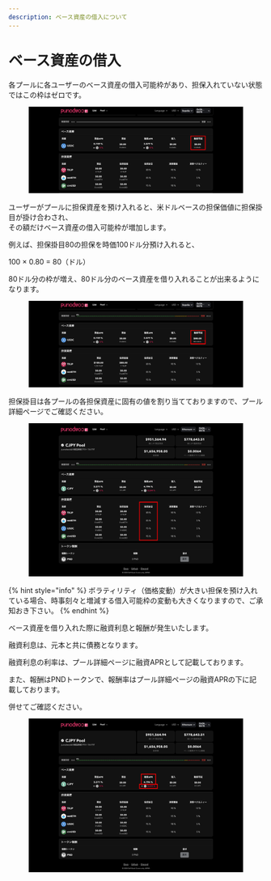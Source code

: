 ```yaml
---
description: ベース資産の借入について
---
```


# ベース資産の借入

各プールに各ユーザーのベース資産の借入可能枠があり、担保入れていない状態ではこの枠はゼロです。

<figure><img src="../.gitbook/assets/Group 20a.png" alt=""><figcaption></figcaption></figure>

ユーザーがプールに担保資産を預け入れると、米ドルベースの担保価値に担保掛目が掛け合わされ、\
その額だけベース資産の借入可能枠が増加します。

例えば、担保掛目80の担保を時価100ドル分預け入れると、

100 × 0.80 = 80（ドル）

80ドル分の枠が増え、80ドル分のベース資産を借り入れることが出来るようになります。

<figure><img src="../.gitbook/assets/Group 20.png" alt=""><figcaption></figcaption></figure>

担保掛目は各プールの各担保資産に固有の値を割り当てておりますので、プール詳細ページでご確認ください。

<figure><img src="../.gitbook/assets/Group 13_1.png" alt=""><figcaption></figcaption></figure>

{% hint style="info" %}
ボラティリティ（価格変動）が大きい担保を預け入れている場合、時事刻々と増減する借入可能枠の変動も大きくなりますので、ご承知おき下さい。
{% endhint %}

ベース資産を借り入れた際に融資利息と報酬が発生いたします。

融資利息は、元本と共に債務となります。

融資利息の利率は、プール詳細ページに融資APRとして記載しております。

また、報酬はPNDトークンで、報酬率はプール詳細ページの融資APRの下に記載しております。

併せてご確認ください。

<figure><img src="../.gitbook/assets/Group 13_2.png" alt=""><figcaption></figcaption></figure>
